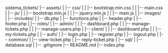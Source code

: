sistema_tickets/
|-- assets/
|   |-- css/
|   |   |-- bootstrap.min.css
|   |   |-- main.css
|   |-- js/
|   |   |-- bootstrap.min.js
|   |   |-- jquery.min.js
|   |   |-- main.js
|   |-- images/
|
|-- includes/
|   |-- db.php
|   |-- functions.php
|   |-- header.php
|   |-- footer.php
|
|-- roles/
|   |-- admin/
|   |   |-- dashboard.php
|   |   |-- manage-tickets.php
|   |   |-- manage-users.php
|   |-- client/
|   |   |-- dashboard.php
|   |   |-- my-tickets.php
|
|-- auth/
|   |-- login.php
|   |-- register.php
|   |-- logout.php
|
|-- common/
|   |-- view-ticket.php
|   |-- reply-ticket.php
|
|-- sql/
|   |-- database.sql
|
|-- .gitignore
|-- README.md
|-- index.php